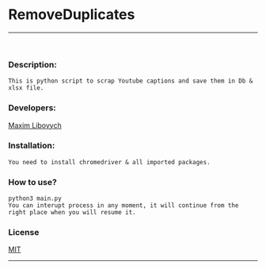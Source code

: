 # RemoveDuplicates
___
​
### Description:
    This is python script to scrap Youtube captions and save them in Db & xlsx file.
### Developers:
 [Maxim Libovych](https://github.com/mlibovych)


### Installation:
    You need to install chromedriver & all imported packages.

### How to use?
    python3 main.py
    You can interupt process in any moment, it will continue from the right place when you will resume it.


### License
[MIT](https://choosealicense.com/licenses/mit/)

---
